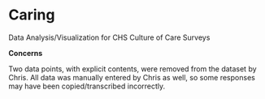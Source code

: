# Caring

Data Analysis/Visualization for CHS Culture of Care Surveys

**Concerns**

Two data points, with explicit contents, were removed from the dataset by Chris. All data was manually entered by Chris as well, so some responses may have been copied/transcribed incorrectly.
